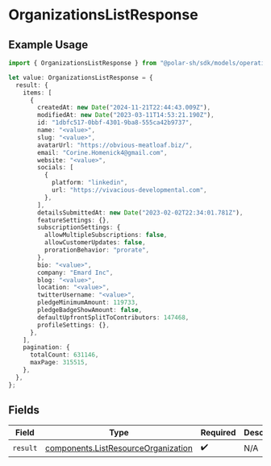 # OrganizationsListResponse

## Example Usage

```typescript
import { OrganizationsListResponse } from "@polar-sh/sdk/models/operations/organizationslist.js";

let value: OrganizationsListResponse = {
  result: {
    items: [
      {
        createdAt: new Date("2024-11-21T22:44:43.009Z"),
        modifiedAt: new Date("2023-03-11T14:53:21.190Z"),
        id: "1dbfc517-0bbf-4301-9ba8-555ca42b9737",
        name: "<value>",
        slug: "<value>",
        avatarUrl: "https://obvious-meatloaf.biz/",
        email: "Corine.Homenick4@gmail.com",
        website: "<value>",
        socials: [
          {
            platform: "linkedin",
            url: "https://vivacious-developmental.com",
          },
        ],
        detailsSubmittedAt: new Date("2023-02-02T22:34:01.781Z"),
        featureSettings: {},
        subscriptionSettings: {
          allowMultipleSubscriptions: false,
          allowCustomerUpdates: false,
          prorationBehavior: "prorate",
        },
        bio: "<value>",
        company: "Emard Inc",
        blog: "<value>",
        location: "<value>",
        twitterUsername: "<value>",
        pledgeMinimumAmount: 119733,
        pledgeBadgeShowAmount: false,
        defaultUpfrontSplitToContributors: 147468,
        profileSettings: {},
      },
    ],
    pagination: {
      totalCount: 631146,
      maxPage: 315515,
    },
  },
};
```

## Fields

| Field                                                                                      | Type                                                                                       | Required                                                                                   | Description                                                                                |
| ------------------------------------------------------------------------------------------ | ------------------------------------------------------------------------------------------ | ------------------------------------------------------------------------------------------ | ------------------------------------------------------------------------------------------ |
| `result`                                                                                   | [components.ListResourceOrganization](../../models/components/listresourceorganization.md) | :heavy_check_mark:                                                                         | N/A                                                                                        |